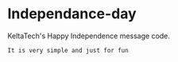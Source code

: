 # Independance-day
KeltaTech's Happy Independence message code.

```
It is very simple and just for fun
```